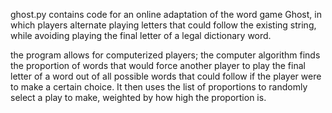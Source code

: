 ghost.py contains code for an online adaptation of the word game Ghost, in which players alternate playing letters that could follow the existing string, while avoiding playing the final letter of a legal dictionary word. 

the program allows for computerized players; the computer algorithm finds the proportion of words that would force another player to play the final letter of a word out of all possible words that could follow if the player were to make a certain choice. It then uses the list of proportions to randomly select a play to make, weighted by how high the proportion is. 
        
